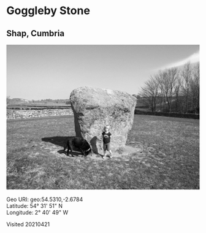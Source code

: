 # Goggleby Stone

## Shap, Cumbria

![gogleby_stone_1](images/gogleby_stone_1.jpeg)

Geo URI: geo:54.5310,-2.6784  
Latitude: 54° 31' 51" N  
Longitude: 2° 40' 49" W 

Visited 20210421